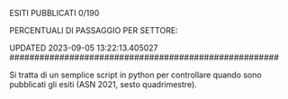 ESITI PUBBLICATI 0/190 

PERCENTUALI DI PASSAGGIO PER SETTORE:

UPDATED 2023-09-05 13:22:13.405027
###################################################### 

Si tratta di un semplice script in python per controllare quando sono pubblicati gli esiti (ASN 2021, sesto quadrimestre).

